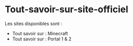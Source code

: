 # Tout-savoir-sur-site-officiel

Les sites disponibles sont :
- Tout savoir sur : Minecraft
- Tout savoir sur : Portal 1 & 2
